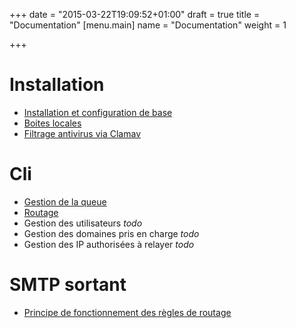 +++
date = "2015-03-22T19:09:52+01:00"
draft = true
title = "Documentation"
[menu.main]
name = "Documentation"
weight = 1

+++

# Installation
* [Installation et configuration de base](/doc/installer-tmail/)
* [Boites locales](/doc/mailboxes/)
* [Filtrage antivirus via Clamav](/doc/filtrage-smtp-antivirus-clamav/)

# Cli
* [Gestion de la queue](/doc/cli-gestion-queue/)
* [Routage](/doc/routes-smtp-sortantes/)
* Gestion des utilisateurs *todo*
* Gestion des domaines pris en charge *todo*
* Gestion des IP authorisées à relayer *todo*

# SMTP sortant
* [Principe de fonctionnement des règles de routage](/doc/routes-smtp-sortantes/) 

